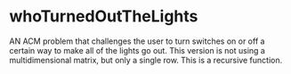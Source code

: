 # whoTurnedOutTheLights
AN ACM problem that challenges the user to turn switches on or off a certain way to make all of the lights go out. This version is not using a multidimensional matrix, but only a single row. This is a recursive function.
